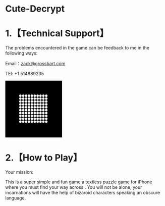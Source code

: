 # Cute-Decrypt

# 1.【Technical Support】

The problems encountered in the game can be feedback to me in the following ways:

Email：zack@grossbart.com

TEl: +1 514889235

![image](https://github.com/MMK460/Cute-Decrypt/blob/master/icon-60%403x.png)


# 2.【How to Play】

Your mission: 

This is a super simple and fun game
a textless puzzle game for iPhone  where you must find your way across . You will not be alone, your incarnations will have the help of bizaroid characters speaking an obscure language.
